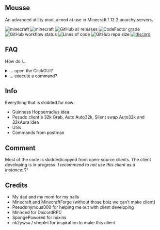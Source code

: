 ## Mousse
An advanced utility mod, aimed at use in Minecraft 1.12.2 anarchy servers.

![minecraft](https://img.shields.io/badge/Minecraft-1.12.2-blue)
![minecraft](https://img.shields.io/badge/Keybind-none-pink)
![GitHub all releases](https://img.shields.io/github/downloads/Snoworange420/Mousse/total?color=seagreen)
![CodeFactor grade](https://img.shields.io/codefactor/grade/github/Snoworange420/Mousse?color=magenta)
![GitHub workflow status](https://img.shields.io/github/workflow/status/lambda-client/lambda/gradle_build?logo=gradle)
![Lines of code](https://img.shields.io/tokei/lines/github/Snoworange420/Mousse?color=lightcoral&label=Lines%20of%20code)
![GitHub repo size](https://img.shields.io/github/repo-size/Snoworange420/Mousse)
[![discord](https://img.shields.io/badge/Discord-Invite-8080c0)](https://discord.gg/Xp4ZZy9Ah3)

## FAQ

How do I...

<details>
  <summary>... open the ClickGUI?</summary>

> The default keybind is not set. You can set the keybind in the Minecraft ingame keybind setting menu.

</details>

<details>
  <summary>... execute a command?</summary>

> Use the ingame chat with the prefix `&`.

</details>

## Info
Everything that is skidded for now:

- Guinness Hopperradius idea
- Pesudo client's 32k Grab, Auto Auto32k, Silent swap Auto32k and 32kAura idea
- Utils
- Commands from postman

## Comment
Most of the code is skidded/copyed from open-source clients. The client developing is in progress.
*I recommend to not use this client as a instance!!1!*

## Credits
- My dad and my mom for my balls
- Minecraft and MinecraftForge (without those boiz we can't make client)
- Pseudonymous000 for helping me out with client developing
- Minnced for DiscordRPC
- SpongePowored for mixins
- nk2ywsa / sheplet for inspiration to make this client
